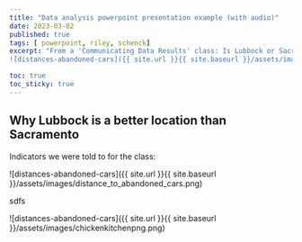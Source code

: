 ```yaml
---
title: "Data analysis powerpoint presentation example (with audio)"
date: 2023-03-02
published: true
tags: [ powerpoint, riley, schenck]
excerpt: "From a 'Communicating Data Results' class: Is Lubbock or Sacramento a better location for a new fast food restaurant? 
![distances-abandoned-cars]({{ site.url }}{{ site.baseurl }}/assets/images/chickenkitchenpng.png)"

toc: true
toc_sticky: true
---
```


## Why Lubbock is a better location than Sacramento

Indicators we were told to for the class:

![distances-abandoned-cars]({{ site.url }}{{ site.baseurl }}/assets/images/distance_to_abandoned_cars.png)


sdfs

![distances-abandoned-cars]({{ site.url }}{{ site.baseurl }}/assets/images/chickenkitchenpng.png)





